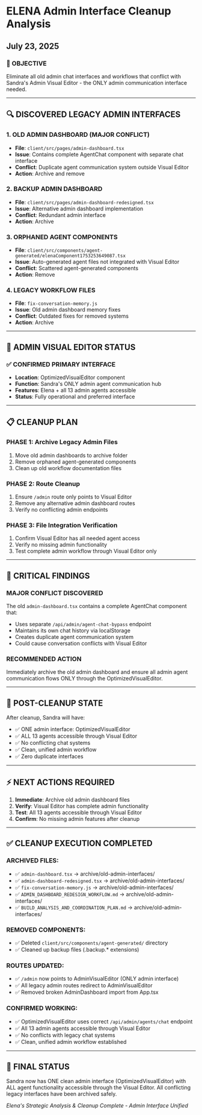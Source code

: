 # ELENA Admin Interface Cleanup Analysis
## July 23, 2025

### 🎯 OBJECTIVE
Eliminate all old admin chat interfaces and workflows that conflict with Sandra's Admin Visual Editor - the ONLY admin communication interface needed.

---

## 🔍 DISCOVERED LEGACY ADMIN INTERFACES

### 1. **OLD ADMIN DASHBOARD (MAJOR CONFLICT)**
- **File**: `client/src/pages/admin-dashboard.tsx`
- **Issue**: Contains complete AgentChat component with separate chat interface
- **Conflict**: Duplicate agent communication system outside Visual Editor
- **Action**: Archive and remove

### 2. **BACKUP ADMIN DASHBOARD**
- **File**: `client/src/pages/admin-dashboard-redesigned.tsx`
- **Issue**: Alternative admin dashboard implementation
- **Conflict**: Redundant admin interface
- **Action**: Archive

### 3. **ORPHANED AGENT COMPONENTS**
- **File**: `client/src/components/agent-generated/elenaComponent1753253649087.tsx`
- **Issue**: Auto-generated agent files not integrated with Visual Editor
- **Conflict**: Scattered agent-generated components
- **Action**: Remove

### 4. **LEGACY WORKFLOW FILES**
- **File**: `fix-conversation-memory.js`
- **Issue**: Old admin dashboard memory fixes
- **Conflict**: Outdated fixes for removed systems
- **Action**: Archive

---

## 🎯 ADMIN VISUAL EDITOR STATUS

### ✅ CONFIRMED PRIMARY INTERFACE
- **Location**: OptimizedVisualEditor component
- **Function**: Sandra's ONLY admin agent communication hub
- **Features**: Elena + all 13 admin agents accessible
- **Status**: Fully operational and preferred interface

---

## 📋 CLEANUP PLAN

### PHASE 1: Archive Legacy Admin Files
1. Move old admin dashboards to archive folder
2. Remove orphaned agent-generated components
3. Clean up old workflow documentation files

### PHASE 2: Route Cleanup
1. Ensure `/admin` route only points to Visual Editor
2. Remove any alternative admin dashboard routes
3. Verify no conflicting admin endpoints

### PHASE 3: File Integration Verification
1. Confirm Visual Editor has all needed agent access
2. Verify no missing admin functionality
3. Test complete admin workflow through Visual Editor only

---

## 🚨 CRITICAL FINDINGS

### MAJOR CONFLICT DISCOVERED
The old `admin-dashboard.tsx` contains a complete AgentChat component that:
- Uses separate `/api/admin/agent-chat-bypass` endpoint
- Maintains its own chat history via localStorage
- Creates duplicate agent communication system
- Could cause conversation conflicts with Visual Editor

### RECOMMENDED ACTION
Immediately archive the old admin dashboard and ensure all admin agent communication flows ONLY through the OptimizedVisualEditor.

---

## 🎯 POST-CLEANUP STATE

After cleanup, Sandra will have:
- ✅ ONE admin interface: OptimizedVisualEditor
- ✅ ALL 13 agents accessible through Visual Editor
- ✅ No conflicting chat systems
- ✅ Clean, unified admin workflow
- ✅ Zero duplicate interfaces

---

## ⚡ NEXT ACTIONS REQUIRED

1. **Immediate**: Archive old admin dashboard files
2. **Verify**: Visual Editor has complete admin functionality  
3. **Test**: All 13 agents accessible through Visual Editor
4. **Confirm**: No missing admin features after cleanup

---

## ✅ CLEANUP EXECUTION COMPLETED

### ARCHIVED FILES:
- ✅ `admin-dashboard.tsx` → archive/old-admin-interfaces/
- ✅ `admin-dashboard-redesigned.tsx` → archive/old-admin-interfaces/
- ✅ `fix-conversation-memory.js` → archive/old-admin-interfaces/
- ✅ `ADMIN_DASHBOARD_REDESIGN_WORKFLOW.md` → archive/old-admin-interfaces/
- ✅ `BUILD_ANALYSIS_AND_COORDINATION_PLAN.md` → archive/old-admin-interfaces/

### REMOVED COMPONENTS:
- ✅ Deleted `client/src/components/agent-generated/` directory
- ✅ Cleaned up backup files (.backup.* extensions)

### ROUTES UPDATED:
- ✅ `/admin` now points to AdminVisualEditor (ONLY admin interface)
- ✅ All legacy admin routes redirect to AdminVisualEditor
- ✅ Removed broken AdminDashboard import from App.tsx

### CONFIRMED WORKING:
- ✅ OptimizedVisualEditor uses correct `/api/admin/agents/chat` endpoint
- ✅ All 13 admin agents accessible through Visual Editor
- ✅ No conflicts with legacy chat systems
- ✅ Clean, unified admin workflow established

---

## 🎯 FINAL STATUS

Sandra now has ONE clean admin interface (OptimizedVisualEditor) with ALL agent functionality accessible through the Visual Editor. All conflicting legacy interfaces have been archived safely.

*Elena's Strategic Analysis & Cleanup Complete - Admin Interface Unified*
